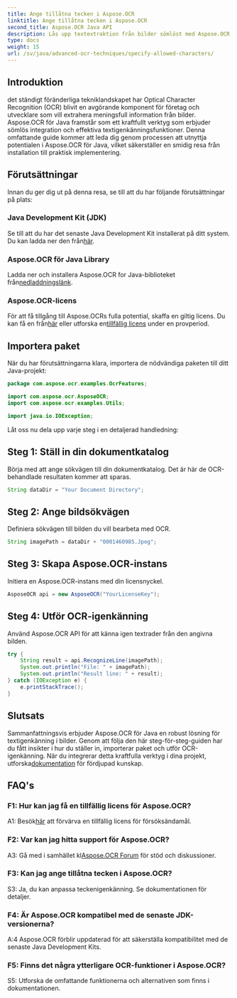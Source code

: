 ```yaml
---
title: Ange tillåtna tecken i Aspose.OCR
linktitle: Ange tillåtna tecken i Aspose.OCR
second_title: Aspose.OCR Java API
description: Lås upp textextraktion från bilder sömlöst med Aspose.OCR för Java. Följ vår steg-för-steg-guide för effektiv integration.
type: docs
weight: 15
url: /sv/java/advanced-ocr-techniques/specify-allowed-characters/
---
```

## Introduktion

det ständigt föränderliga tekniklandskapet har Optical Character Recognition (OCR) blivit en avgörande komponent för företag och utvecklare som vill extrahera meningsfull information från bilder. Aspose.OCR för Java framstår som ett kraftfullt verktyg som erbjuder sömlös integration och effektiva textigenkänningsfunktioner. Denna omfattande guide kommer att leda dig genom processen att utnyttja potentialen i Aspose.OCR för Java, vilket säkerställer en smidig resa från installation till praktisk implementering.

## Förutsättningar

Innan du ger dig ut på denna resa, se till att du har följande förutsättningar på plats:

### Java Development Kit (JDK)

 Se till att du har det senaste Java Development Kit installerat på ditt system. Du kan ladda ner den från[här](https://www.oracle.com/java/technologies/javase-downloads.html).

### Aspose.OCR för Java Library

 Ladda ner och installera Aspose.OCR for Java-biblioteket från[nedladdningslänk](https://releases.aspose.com/ocr/java/).

### Aspose.OCR-licens

 För att få tillgång till Aspose.OCRs fulla potential, skaffa en giltig licens. Du kan få en från[här](https://purchase.aspose.com/buy) eller utforska en[tillfällig licens](https://purchase.aspose.com/temporary-license/) under en provperiod.

## Importera paket

När du har förutsättningarna klara, importera de nödvändiga paketen till ditt Java-projekt:

```java
package com.aspose.ocr.examples.OcrFeatures;

import com.aspose.ocr.AsposeOCR;
import com.aspose.ocr.examples.Utils;

import java.io.IOException;
```

Låt oss nu dela upp varje steg i en detaljerad handledning:

## Steg 1: Ställ in din dokumentkatalog

Börja med att ange sökvägen till din dokumentkatalog. Det är här de OCR-behandlade resultaten kommer att sparas.

```java
String dataDir = "Your Document Directory";
```

## Steg 2: Ange bildsökvägen

Definiera sökvägen till bilden du vill bearbeta med OCR.

```java
String imagePath = dataDir + "0001460985.Jpeg";
```

## Steg 3: Skapa Aspose.OCR-instans

Initiera en Aspose.OCR-instans med din licensnyckel.

```java
AsposeOCR api = new AsposeOCR("YourLicenseKey");
```

## Steg 4: Utför OCR-igenkänning

Använd Aspose.OCR API för att känna igen textrader från den angivna bilden.

```java
try {
    String result = api.RecognizeLine(imagePath);
    System.out.println("File: " + imagePath);
    System.out.println("Result line: " + result);
} catch (IOException e) {
    e.printStackTrace();
}
```

## Slutsats

 Sammanfattningsvis erbjuder Aspose.OCR för Java en robust lösning för textigenkänning i bilder. Genom att följa den här steg-för-steg-guiden har du fått insikter i hur du ställer in, importerar paket och utför OCR-igenkänning. När du integrerar detta kraftfulla verktyg i dina projekt, utforska[dokumentation](https://reference.aspose.com/ocr/java/) för fördjupad kunskap.

## FAQ's

### F1: Hur kan jag få en tillfällig licens för Aspose.OCR?

 A1: Besök[här](https://purchase.aspose.com/temporary-license/) att förvärva en tillfällig licens för försöksändamål.

### F2: Var kan jag hitta support för Aspose.OCR?

 A3: Gå med i samhället kl[Aspose.OCR Forum](https://forum.aspose.com/c/ocr/16) för stöd och diskussioner.

### F3: Kan jag ange tillåtna tecken i Aspose.OCR?

S3: Ja, du kan anpassa teckenigenkänning. Se dokumentationen för detaljer.

### F4: Är Aspose.OCR kompatibel med de senaste JDK-versionerna?

A:4 Aspose.OCR förblir uppdaterad för att säkerställa kompatibilitet med de senaste Java Development Kits.

### F5: Finns det några ytterligare OCR-funktioner i Aspose.OCR?

S5: Utforska de omfattande funktionerna och alternativen som finns i dokumentationen.